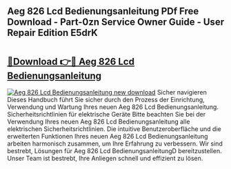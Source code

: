 ## Aeg 826 Lcd Bedienungsanleitung PDf Free Download - Part-0zn Service Owner Guide - User Repair Edition E5drK

# <h2><a href="http://df0she.blite.top/?on=Aeg+826+Lcd+Bedienungsanleitung">🔗Download 👉🔴 Aeg 826 Lcd Bedienungsanleitung</a></h2>

[![Aeg 826 Lcd Bedienungsanleitung new download](https://i.imgur.com/lujVjoI.png)](http://df0she.blite.top/?on=Aeg+826+Lcd+Bedienungsanleitung)
Sicher navigieren Dieses Handbuch führt Sie sicher durch den Prozess der Einrichtung, Verwendung und Wartung Ihres neuen Aeg 826 Lcd Bedienungsanleitung. Sicherheitsrichtlinien für elektrische Geräte Bitte beachten Sie bei der Verwendung Ihres neuen Aeg 826 Lcd Bedienungsanleitung alle elektrischen Sicherheitsrichtlinien. Die intuitive Benutzeroberfläche und die erweiterten Funktionen Ihres neuen Aeg 826 Lcd Bedienungsanleitung arbeiten harmonisch zusammen, um Ihre Erfahrung zu verbessern. Wir sind bestrebt, Lösungen für Aeg 826 Lcd BedienungsanleitungD bereitzustellen. Unser Team ist bestrebt, Ihre Anliegen schnell und effizient zu lösen.
